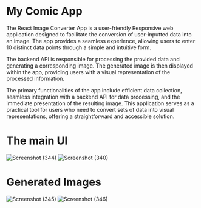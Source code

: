 # My Comic App

The React Image Converter App is a user-friendly Responsive web application designed to facilitate the conversion of user-inputted data into an image. The app provides a seamless experience, allowing users to enter 10 distinct data points through a simple and intuitive form.

The backend API is responsible for processing the provided data and generating a corresponding image. The generated image is then displayed within the app, providing users with a visual representation of the processed information.

The primary functionalities of the app include efficient data collection, seamless integration with a backend API for data processing, and the immediate presentation of the resulting image. This application serves as a practical tool for users who need to convert sets of data into visual representations, offering a straightforward and accessible solution.


# The main UI
![Screenshot (344)](https://github.com/vakanksha2002/My-comic-App/assets/105928464/1df7c11e-3094-4446-8284-d69dfd766a20)
![Screenshot (340)](https://github.com/vakanksha2002/My-comic-App/assets/105928464/abca54e5-3565-4114-9d2a-e1bafdd88ad2)



# Generated Images
![Screenshot (345)](https://github.com/vakanksha2002/My-comic-App/assets/105928464/93b7a2c7-be66-4840-b984-acbd132c12f7)
![Screenshot (346)](https://github.com/vakanksha2002/My-comic-App/assets/105928464/19fd5161-bdba-4bff-a93e-a6ef12202f30)

